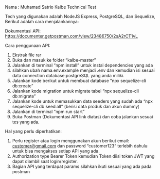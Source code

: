 Nama : Muhamad Satrio
Kalbe Technical Test

Tech yang digunakan adalah NodeJS Express, PostgreSQL, dan Sequelize, Berikut adalah cara menjalankannya:

Dokumentasi API: https://documenter.getpostman.com/view/23486750/2sA2rCT1vL

Cara penggunaan API:
1.	Ekstrak file rar
2.	Buka dan masuk ke folder “kalbe-master”
3.	Jalankan di terminal “npm install” untuk instal dependencies yang ada
4.	silahkan ubah nama.env.example menjadi .env dan kemudian isi sesuai data connection database postgreSQL yang anda miliki.
5.	Jalankan kode berikut untuk membuat database “npx sequelize-cli db:create”
6.	Jalankan kode migration untuk migrate tabel “npx sequelize-cli db:migrate”
7.	Jalankan kode untuk memasukkan data seeders yang sudah ada “npx sequelize-cli db:seed:all” (berisi data produk dan akun dummy)
8.	Jalankan di terminal “npm run start”
9.	Buka Postman (Dokumentasi API link diatas) dan coba jalankan sesuai tes yang ada.

Hal yang perlu diperhatikan:
1.	Perlu register atau login menggunakan akun berikut email: customer@gmail.com dan password “customer123” terlebih dahulu untuk bisa mengakses setiap API yang ada.
2. Authorization type Bearer Token kemudian Token diisi token JWT yang dapat diambil saat login/register.
3. Bagian API yang terdapat params silahkan ikuti sesuai yang ada pada postman



